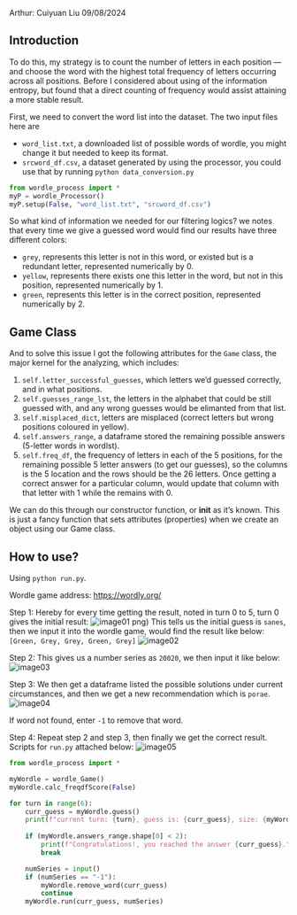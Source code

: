 Arthur: Cuiyuan Liu
09/08/2024

## Introduction
To do this, my strategy is to count the number of letters in each position — and choose the word with the highest total frequency of letters occurring across all positions. Before I considered about using of the information entropy, but found that a direct counting of frequency would assist attaining a more stable result.

First, we need to convert the word list into the dataset. The two input files here are
- `word_list.txt`, a downloaded list of possible words of wordle, you might change it but needed to keep its format.
- `srcword_df.csv`, a dataset generated by using the processor, you could use that by running `python data_conversion.py`

```python
from wordle_process import *
myP = wordle_Processor()
myP.setup(False, "word_list.txt", "srcword_df.csv")
```

So what kind of information we needed for our filtering logics? we notes that every time we give a guessed word would find our results have three different colors:
- `grey`, represents this letter is not in this word, or existed but is a redundant letter, represented numerically by 0.
- `yellow`, represents there exists one this letter in the word, but not in this position, represented numerically by 1.
- `green`, represents this letter is in the correct position, represented numerically by 2.

## Game Class
And to solve this issue I got the following attributes for the `Game` class, the major kernel for the analyzing, which includes:
1. `self.letter_successful_guesses`, which letters we’d guessed correctly, and in what positions.
2. `self.guesses_range_lst`, the letters in the alphabet that could be still guessed with, and any wrong guesses would be elimanted from that list.
3. `self.misplaced_dict`, letters are misplaced (correct letters but wrong positions coloured in yellow).
4. `self.answers_range`, a dataframe stored the remaining possible answers (5-letter words in wordlst).
5. `self.freq_df`, the frequency of letters in each of the 5 positions, for the remaining possible 5 letter answers (to get our guesses), so the columns is the 5 location and the rows should be the 26 letters. Once getting a correct answer for a particular column, would update that column with that letter with 1 while the remains with 0.

We can do this through our constructor function, or __init__ as it’s known. This is just a fancy function that sets attributes (properties) when we create an object using our Game class.

## How to use?
Using `python run.py`. 

Wordle game address: https://wordly.org/

Step 1: Hereby for every time getting the result, noted in turn 0 to 5, turn 0 gives the initial result:
![image01](https://github.com/user-attachments/assets/e503205e-46bf-4e7e-8b7e-5bef6d30343d)
png)
This tells us the initial guess is `sanes`, then we input it into the wordle game, would find the result like below: `[Green, Grey, Grey, Green, Grey]`
![image02](https://github.com/user-attachments/assets/c2f3d3d5-6330-46ba-bc92-570947602571)

Step 2: This gives us a number series as `20020`, we then input it like below:
![image03](https://github.com/user-attachments/assets/21ea7a6d-e5d1-4f0e-a3ef-3c243cd302e9)

Step 3: We then get a dataframe listed the possible solutions under current circumstances, and then we get a new recommendation which is `porae`.
![image04](https://github.com/user-attachments/assets/20221e6c-512c-437d-8c1d-9432df324d17)

If word not found, enter `-1` to remove that word. 

Step 4: Repeat step 2 and step 3, then finally we get the correct result. Scripts for `run.py` attached below:
![image05](https://github.com/user-attachments/assets/abc80bcb-df2d-4f53-b4f0-425d683d3899)


```python
from wordle_process import *

myWordle = wordle_Game()
myWordle.calc_freqdfScore(False)

for turn in range(6):
    curr_guess = myWordle.guess()
    print(f"current turn: {turn}, guess is: {curr_guess}, size: {myWordle.answers_range.shape[0]}")
    
    if (myWordle.answers_range.shape[0] < 2):
        print(f"Congratulations!, you reached the answer {curr_guess}.")
        break

    numSeries = input()
    if (numSeries == "-1"): 
        myWordle.remove_word(curr_guess)
        continue
    myWordle.run(curr_guess, numSeries)
```
